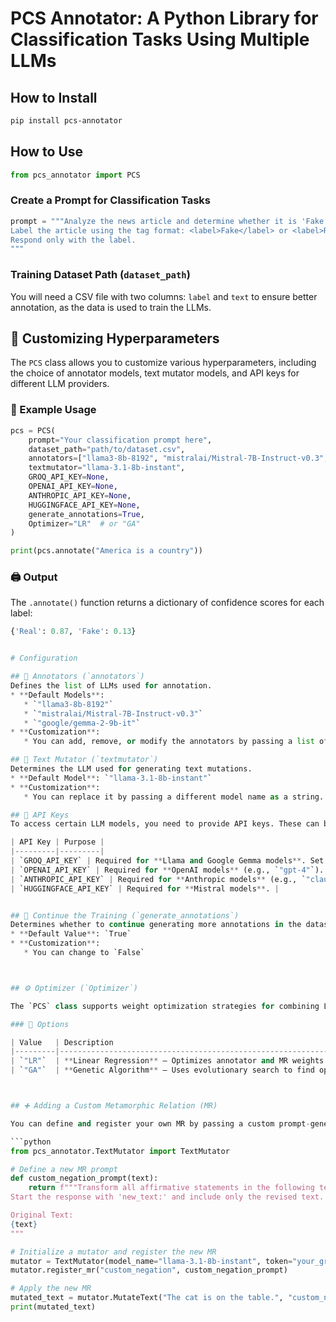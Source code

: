 # PCS Annotator: A Python Library for Classification Tasks Using Multiple LLMs

## How to Install

```bash
pip install pcs-annotator
```

## How to Use

```python
from pcs_annotator import PCS
```

### Create a Prompt for Classification Tasks

```python
prompt = """Analyze the news article and determine whether it is 'Fake' or 'Real.'
Label the article using the tag format: <label>Fake</label> or <label>Real</label>.
Respond only with the label.
"""
```

### Training Dataset Path (`dataset_path`)

You will need a CSV file with two columns: `label` and `text` to ensure better annotation, as the data is used to train the LLMs.




## 🔧 Customizing Hyperparameters

The `PCS` class allows you to customize various hyperparameters, including the choice of annotator models, text mutator models, and API keys for different LLM providers.

### 📌 Example Usage
```python
pcs = PCS(
    prompt="Your classification prompt here",
    dataset_path="path/to/dataset.csv",
    annotators=["llama3-8b-8192", "mistralai/Mistral-7B-Instruct-v0.3", "gemma-2-9b-it"],
    textmutator="llama-3.1-8b-instant",
    GROQ_API_KEY=None,
    OPENAI_API_KEY=None,
    ANTHROPIC_API_KEY=None,
    HUGGINGFACE_API_KEY=None,
    generate_annotations=True,
    Optimizer="LR"  # or "GA"
)

print(pcs.annotate("America is a country"))
```
### 🖨️ Output

The `.annotate()` function returns a dictionary of confidence scores for each label:

```python
{'Real': 0.87, 'Fake': 0.13}


# Configuration

## 🔹 Annotators (`annotators`)
Defines the list of LLMs used for annotation.
* **Default Models**:
   * `"llama3-8b-8192"`
   * `"mistralai/Mistral-7B-Instruct-v0.3"`
   * `"google/gemma-2-9b-it"`
* **Customization**:
   * You can add, remove, or modify the annotators by passing a list of model names.

## 🔹 Text Mutator (`textmutator`)
Determines the LLM used for generating text mutations.
* **Default Model**: `"llama-3.1-8b-instant"`
* **Customization**:
   * You can replace it by passing a different model name as a string.

## 🔹 API Keys
To access certain LLM models, you need to provide API keys. These can be passed as arguments during initialization or set as environment variables in a `.env` file.

| API Key | Purpose |
|---------|---------|
| `GROQ_API_KEY` | Required for **Llama and Google Gemma models**. Set via argument or `.env` file. |
| `OPENAI_API_KEY` | Required for **OpenAI models** (e.g., `"gpt-4"`). |
| `ANTHROPIC_API_KEY` | Required for **Anthropic models** (e.g., `"claude-3-5-sonnet-20241022"`). |
| `HUGGINGFACE_API_KEY` | Required for **Mistral models**. |


## 🔹 Continue the Training (`generate_annotations`)
Determines whether to continue generating more annotations in the dataset or not
* **Default Value**: `True`
* **Customization**:
   * You can change to `False`



## ⚙️ Optimizer (`Optimizer`)

The `PCS` class supports weight optimization strategies for combining LLM predictions and Metamorphic Relation (MR) outputs. You can choose the optimizer during initialization using the `Optimizer` parameter.

### 🔧 Options

| Value   | Description                                                                 |
|---------|-----------------------------------------------------------------------------|
| `"LR"`  | **Linear Regression** – Optimizes annotator and MR weights via regression. *(default)* |
| `"GA"`  | **Genetic Algorithm** – Uses evolutionary search to find optimal weights.   |



## ➕ Adding a Custom Metamorphic Relation (MR)

You can define and register your own MR by passing a custom prompt-generation function to the `TextMutator` class:

```python
from pcs_annotator.TextMutator import TextMutator

# Define a new MR prompt
def custom_negation_prompt(text):
    return f"""Transform all affirmative statements in the following text into their negated forms.
Start the response with 'new_text:' and include only the revised text.

Original Text:
{text}
"""

# Initialize a mutator and register the new MR
mutator = TextMutator(model_name="llama-3.1-8b-instant", token="your_groq_api_key")
mutator.register_mr("custom_negation", custom_negation_prompt)

# Apply the new MR
mutated_text = mutator.MutateText("The cat is on the table.", "custom_negation")
print(mutated_text)

